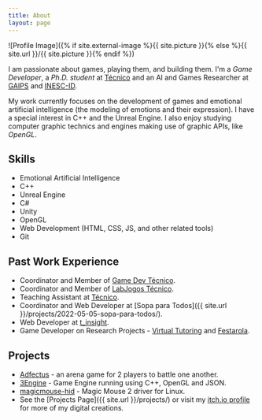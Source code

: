 ```yaml
---
title: About
layout: page
---
```

![Profile Image]({% if site.external-image %}{{ site.picture }}{% else %}{{ site.url }}/{{ site.picture }}{% endif %})

I am passionate about games, playing them, and building them.
I'm a *Game Developer*, a *Ph.D. student* at [Técnico](https://tecnico.ulisboa.pt/) and an AI and Games Researcher at [GAIPS](https://gaips.inesc-id.pt/) and [INESC-ID](https://www.inesc-id.pt/).

My work currently focuses on the development of games and emotional artificial intelligence (the modeling of emotions and their expression). I have a special interest in C++ and the Unreal Engine. I also enjoy studying computer graphic technics and engines making use of graphic APIs, like *OpenGL*.

## Skills

* Emotional Artificial Intelligence
* C++
* Unreal Engine
* C#
* Unity
* OpenGL
* Web Development (HTML, CSS, JS, and other related tools)
* Git

## Past Work Experience

* Coordinator and Member of [Game Dev Técnico](https://gamedev.tecnico.ulisboa.pt/).
* Coordinator and Member of [LabJogos Técnico](https://labjogos.tecnico.ulisboa.pt/).
* Teaching Assistant at [Técnico](https://tecnico.ulisboa.pt/).
* Coordinator and Web Developer at [Sopa para Todos]({{ site.url }}/projects/2022-05-05-sopa-para-todos/).
* Web Developer at [t_insight](https://www.tinsight.pt/).
* Game Developer on Research Projects - [Virtual Tutoring](https://sites.uab.pt/tutoria-virtual/) and [Festarola](https://www.researchgate.net/publication/336561569_Festarola_a_Game_for_Improving_Problem_Solving_Strategies).

## Projects

* [Adfectus](https://twitter.com/Quenestil/status/1275540608204095488) - an arena game for 2 players to battle one another.
* [3Engine](https://ricardoeprodrigues.github.io/3Engine/) - Game Engine running using C++, OpenGL and JSON.
* [magicmouse-hid](https://github.com/RicardoEPRodrigues/magicmouse-hid) - Magic Mouse 2 driver for Linux.
* See the [Projects Page]({{ site.url }}/projects/) or visit my [itch.io profile](https://quenestil.itch.io/) for more of my digital creations.
